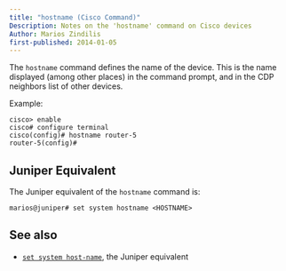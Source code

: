 ```yaml
---
title: "hostname (Cisco Command)"
Description: Notes on the 'hostname' command on Cisco devices
Author: Marios Zindilis
first-published: 2014-01-05
---
```


The `hostname` command defines the name of the device. This is the name 
displayed (among other places) in the command prompt, and in the CDP 
neighbors list of other devices.

Example:

    cisco> enable
    cisco# configure terminal
    cisco(config)# hostname router-5
    router-5(config)# 

Juniper Equivalent
------------------

The Juniper equivalent of the `hostname` command is:

    marios@juniper# set system hostname <HOSTNAME>

See also
--------

*   [`set system host-name`](/docs/juniper/set-system-host-name.html), the Juniper equivalent

